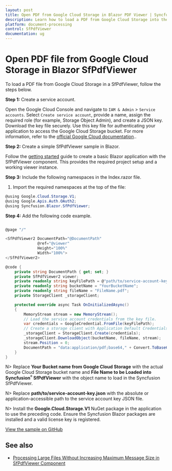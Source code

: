 ```yaml
---
layout: post
title: Open PDF from Google Cloud Storage in Blazor PDF Viewer | Syncfusion
description: Learn how to load a PDF from Google Cloud Storage into the Syncfusion Blazor SfPdfViewer. Includes required setup, permissions, and sample code.
platform: document-processing
control: SfPdfViewer
documentation: ug
---
```


# Open PDF file from Google Cloud Storage in Blazor SfPdfViewer

To load a PDF file from Google Cloud Storage in a SfPdfViewer, follow the steps below.

**Step 1:** Create a service account.

Open the Google Cloud Console and navigate to `IAM & Admin` > `Service accounts`. Select `Create service account`, provide a name, assign the required role (for example, Storage Object Admin), and create a JSON key. Download the key file securely. Use this key file for authenticating your application to access the Google Cloud Storage bucket. For more information, refer to the [official Google Cloud documentation](https://cloud.google.com/iam/docs/service-accounts-create)..

**Step 2:** Create a simple SfPdfViewer sample in Blazor.

Follow the [getting started](https://help.syncfusion.com/document-processing/pdf/pdf-viewer/blazor/overview) guide to create a basic Blazor application with the SfPdfViewer component. This provides the required project setup and a working viewer instance.

**Step 3:** Include the following namespaces in the Index.razor file.

1. Import the required namespaces at the top of the file:

```csharp
@using Google.Cloud.Storage.V1;
@using Google.Apis.Auth.OAuth2;
@using Syncfusion.Blazor.SfPdfViewer;
```

**Step 4:** Add the following code example.

```csharp

@page "/"

<SfPdfViewer2 DocumentPath="@DocumentPath"
              @ref="@viewer"
              Height="100%"
              Width="100%">
</SfPdfViewer2>

@code {
    private string DocumentPath { get; set; }
    private SfPdfViewer2 viewer;
    private readonly string keyFilePath = @"path/to/service-account-key.json";
    private readonly string bucketName = "YourBucketName";
    private readonly string fileName = "FileName.pdf";
    private StorageClient _storageClient;

    protected override async Task OnInitializedAsync()
    {
        MemoryStream stream = new MemoryStream();
        // Load the service account credentials from the key file.
        var credentials = GoogleCredential.FromFile(keyFilePath);
        // Create a storage client with Application Default Credentials
        _storageClient = StorageClient.Create(credentials);
        _storageClient.DownloadObject(bucketName, fileName, stream);
        stream.Position = 0;
        DocumentPath = "data:application/pdf;base64," + Convert.ToBase64String(stream.ToArray());
    }
}
```

N> Replace **Your Bucket name from Google Cloud Storage** with the actual Google Cloud Storage bucket name and **File Name to be Loaded into Syncfusion<sup style="font-size:70%">&reg;</sup> SfPdfViewer** with the object name to load in the Syncfusion SfPdfViewer.

N> Replace **path/to/service-account-key.json** with the absolute or application-accessible path to the service account key JSON file.

N> Install the **Google.Cloud.Storage.V1** NuGet package in the application to use the preceding code. Ensure the Syncfusion Blazor packages are installed and a valid license key is registered.

[View the sample on GitHub](https://github.com/SyncfusionExamples/blazor-pdf-viewer-examples/tree/master/Load%20and%20Save/Open%20and%20Save%20from%20GCS)

## See also

* [Processing Large Files Without Increasing Maximum Message Size in SfPdfViewer Component](../how-to/processing-large-files-without-increasing-maximum-message-size)